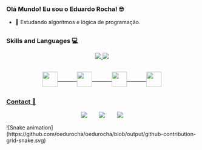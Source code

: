 ### Olá Mundo! Eu sou o Eduardo Rocha! 🤓

- 🌱 Estudando algorítmos e lógica de programação.

##

### Skills and Languages 💻

<div align="center">
  <a href="https://github.com/oedurocha">
  <img height="180em" src="https://github-readme-stats.vercel.app/api?username=oedurocha&show_icons=true&theme=onedark&include_all_commits=true&count_private=true"/>
  <img height="180em" width="auto" src="https://github-readme-stats.vercel.app/api/top-langs/?username=oedurocha&layout=compact&langs_count=7&theme=onedark"/>
</div>
 
<p align="center"><br>
	<img align="center" height="40" width="40" src="https://cdn.jsdelivr.net/gh/devicons/devicon/icons/html5/html5-original.svg" />
		&nbsp;&nbsp;&nbsp;&nbsp;&nbsp;&nbsp;&nbsp;&nbsp;&nbsp;&nbsp;&nbsp;
	<img align="center" height="40" width="40" src="https://cdn.jsdelivr.net/gh/devicons/devicon/icons/css3/css3-original.svg" />
			&nbsp;&nbsp;&nbsp;&nbsp;&nbsp;&nbsp;&nbsp;&nbsp;&nbsp;&nbsp;&nbsp;
	<img align="center" height="40" width="40" src="https://cdn.jsdelivr.net/gh/devicons/devicon/icons/javascript/javascript-original.svg" />
			&nbsp;&nbsp;&nbsp;&nbsp;&nbsp;&nbsp;&nbsp;&nbsp;&nbsp;&nbsp;&nbsp;
	<img align="center" height="40" width="40" src="https://cdn.jsdelivr.net/gh/devicons/devicon/icons/git/git-original.svg" />
</p>
  
  ##
 
### Contact 📨
<p align="center">
  <a href="https://www.instagram.com/_eduux_/" target="_blank"><img src="https://img.shields.io/badge/-Instagram-%23E4405F?style=for-the-badge&logo=instagram&logoColor=white" target="_blank"></a>
	&nbsp;&nbsp;&nbsp;&nbsp;&nbsp;&nbsp;
  <a href = "mailto:oedurocha@gmail.com"><img src="https://img.shields.io/badge/-Gmail-%23333?style=for-the-badge&logo=gmail&logoColor=white" target="_blank"></a>
	&nbsp;&nbsp;&nbsp;&nbsp;&nbsp;&nbsp;
  <a href="https://www.linkedin.com/in/oeduardorocha/" target="_blank"><img src="https://img.shields.io/badge/-LinkedIn-%230077B5?style=for-the-badge&logo=linkedin&logoColor=white" target="_blank"></a> 
</p>
	
<div>
	![Snake animation](https://github.com/oedurocha/oedurocha/blob/output/github-contribution-grid-snake.svg)
</div>
